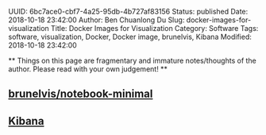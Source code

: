 UUID: 6bc7ace0-cbf7-4a25-95db-4b727af83156
Status: published
Date: 2018-10-18 23:42:00
Author: Ben Chuanlong Du
Slug: docker-images-for-visualization
Title: Docker Images for Visualization
Category: Software
Tags: software, visualization, Docker, Docker image, brunelvis, Kibana
Modified: 2018-10-18 23:42:00

**
Things on this page are
fragmentary and immature notes/thoughts of the author.
Please read with your own judgement!
**

## [brunelvis/notebook-minimal](https://hub.docker.com/r/brunelvis/notebook-minimal/)

## [Kibana](https://www.elastic.co/guide/en/kibana/current/docker.html)